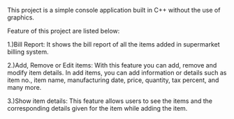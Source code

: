 This project is a simple console application built in C++ without the use of graphics.

Feature of this project are listed below:

1.)Bill Report: It shows the bill report of all the items added in supermarket billing system.

2.)Add, Remove or Edit items: With this feature you can add, remove and modify item details. In add items, you can add information or details such as item no., item name, manufacturing date, price, quantity, tax percent, and many more.

3.)Show item details: This feature allows users to see the items and the corresponding details given for the item while adding the item.
